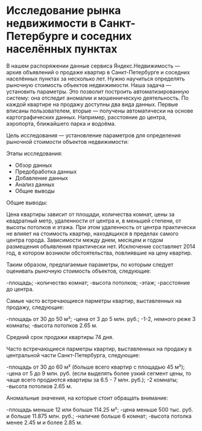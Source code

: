 # Исследование рынка недвижимости в Санкт-Петербурге и соседних населённых пунктах
В нашем распоряжении данные сервиса Яндекс.Недвижимость — архив объявлений о продаже квартир в Санкт-Петербурге и соседних населённых пунктах за несколько лет. Нужно научиться определять рыночную стоимость объектов недвижимости. Наша задача — установить параметры. Это позволит построить автоматизированную систему: она отследит аномалии и мошенническую деятельность. По каждой квартире на продажу доступны два вида данных. Первые вписаны пользователем, вторые — получены автоматически на основе картографических данных. Например, расстояние до центра, аэропорта, ближайшего парка и водоёма.

Цель исследования — установление параметров для определения рыночной стоимости объектов недвижимости:

Этапы исследования:
- Обзор данных
- Предобработка данных
- Добавление данных
- Анализ данных
- Общие выводы

Общие выводы:

Цена квартиры зависит от площади, количества комнат, цены за квадратный метр, удаленности от центра и, в меньшей степени, от высоты потолков и этажа. При этом удаленность от центра практически не влияет на стоимость квартир, находящихся в пределах самого центра города. Зависимости между днем, месяцем и годом размещения объявления практически нет. Исключение составляет 2014 год, в котором возникли обстоятельства, повлиявшие на цену квартир.

Таким образом, предлагаемые параметры, по которым следует оценивать рыночную стоимость объектов, следующие:

-площадь;
-количество комнат;
-высота потолков;
-этаж;
-расстояние до центра.

Самые часто встречающиеся парметры квартир, выставленных на продажу, следующие:

-площадь от 30 до 50 м²;
-цена от 3 до 5 млн. руб.;
-1-2, немного реже 3 комнаты;
-высота потолков 2.65 м.

Средний срок продажи квартиры 74 дня.

Часто встречающиеся парметры квартир, выставленных на продажу в центральной части Санкт-Петербурга, следующие:

-площадь от 30 до 60 м² (больше всего квартир с площадью 45 м²);
-цена от 5 до 9 млн. руб. (если выделять более узкий сегмент цены, то чаще всего продаются квартиры за 6.5 - 7 млн. руб.);
-2 комнаты;
-высота потолков 2.65 м.

Аномальные значения, на которые стоит обращать внимание:

-площадь меньше 12 или больше 114.25 м²;
-цена меньше 500 тыс. руб. и больше 11.875 млн. руб.;
-наличие больше 6 комнат;
-высота потолка менее 2.45 м и более 2.85 м.
